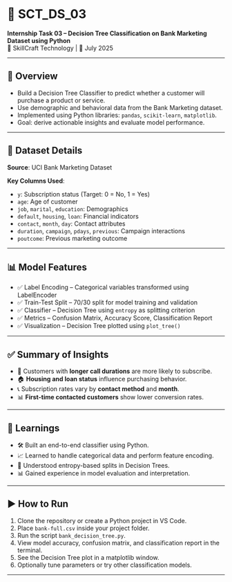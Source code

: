 # 🌳 SCT_DS_03

**Internship Task 03 – Decision Tree Classification on Bank Marketing Dataset using Python**  
💼 SkillCraft Technology | 📅 July 2025  

---

## 📌 Overview

- Build a Decision Tree Classifier to predict whether a customer will purchase a product or service.  
- Use demographic and behavioral data from the Bank Marketing dataset.  
- Implemented using Python libraries: `pandas`, `scikit-learn`, `matplotlib`.  
- Goal: derive actionable insights and evaluate model performance.

---

## 📁 Dataset Details

**Source**: UCI Bank Marketing Dataset  

**Key Columns Used**:  
- `y`: Subscription status (Target: 0 = No, 1 = Yes)  
- `age`: Age of customer  
- `job`, `marital`, `education`: Demographics  
- `default`, `housing`, `loan`: Financial indicators  
- `contact`, `month`, `day`: Contact attributes  
- `duration`, `campaign`, `pdays`, `previous`: Campaign interactions  
- `poutcome`: Previous marketing outcome

---

## 📊 Model Features

- ✅ Label Encoding – Categorical variables transformed using LabelEncoder  
- ✅ Train-Test Split – 70/30 split for model training and validation  
- ✅ Classifier – Decision Tree using `entropy` as splitting criterion  
- ✅ Metrics – Confusion Matrix, Accuracy Score, Classification Report  
- ✅ Visualization – Decision Tree plotted using `plot_tree()`



---

## ✅ Summary of Insights

- 🌟 Customers with **longer call durations** are more likely to subscribe.  
- 🏠 **Housing and loan status** influence purchasing behavior.  
- 📞 Subscription rates vary by **contact method** and **month**.  
- 📊 **First-time contacted customers** show lower conversion rates.

---

## 🧠 Learnings

- 🛠 Built an end-to-end classifier using Python.  
- 📈 Learned to handle categorical data and perform feature encoding.  
- 🧮 Understood entropy-based splits in Decision Trees.  
- 📊 Gained experience in model evaluation and interpretation.

---

## ▶ How to Run

1. Clone the repository or create a Python project in VS Code.  
2. Place `bank-full.csv` inside your project folder.  
3. Run the script `bank_decision_tree.py`.  
4. View model accuracy, confusion matrix, and classification report in the terminal.  
5. See the Decision Tree plot in a matplotlib window.  
6. Optionally tune parameters or try other classification models.

---
